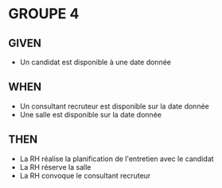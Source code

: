 # GROUPE 4

## GIVEN
- Un candidat est disponible à une date donnée

## WHEN
- Un consultant recruteur est disponible sur la date donnée
- Une salle est disponible sur la date donnée

## THEN
- La RH réalise la planification de l'entretien avec le candidat
- La RH réserve la salle
- La RH convoque le consultant recruteur
